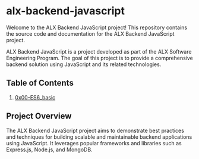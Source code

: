 # alx-backend-javascript

Welcome to the ALX Backend JavaScript project! This repository contains the source code and documentation for the ALX Backend JavaScript project.

ALX Backend JavaScript is a project developed as part of the ALX Software Engineering Program. The goal of this project is to provide a comprehensive backend solution using JavaScript and its related technologies.

## Table of Contents
1. [0x00-ES6_basic](https://github.com/Vickouma77/alx-backend-javascript/tree/main/0x00-ES6_basic)
 

## Project Overview

The ALX Backend JavaScript project aims to demonstrate best practices and techniques for building scalable and maintainable backend applications using JavaScript. It leverages popular frameworks and libraries such as Express.js, Node.js, and MongoDB.
